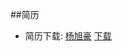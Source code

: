 ##简历

* 简历下载: [杨旭豪]("Yangxuhao.github.io/简历-杨旭豪-20220726(1).pdf")
<a href="/简历-杨旭豪-20220726(1).pdf">下载</a>
